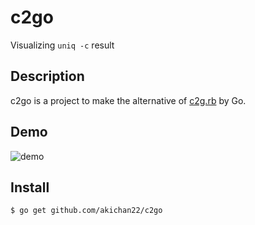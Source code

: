 # c2go

Visualizing `uniq -c` result

## Description

c2go is a project to make the alternative of [c2g.rb](https://gist.github.com/eidantoei/999146) by Go.

## Demo

![demo](https://media.giphy.com/media/2im82t1DGomcJJ1sOx/giphy.gif)

## Install

```bash
$ go get github.com/akichan22/c2go
```
